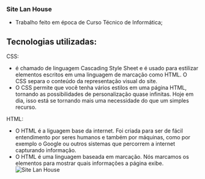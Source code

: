 ### Site Lan House

- Trabalho feito em época de Curso Técnico de Informática;

## Tecnologias utilizadas:
 CSS:
- é chamado de linguagem Cascading Style Sheet e é usado para estilizar elementos escritos em uma linguagem de marcação como HTML. O CSS separa o conteúdo da representação visual do site.
- O CSS permite que você tenha vários estilos em uma página HTML, tornando as possibilidades de personalização quase infinitas. Hoje em dia, isso está se tornando mais uma necessidade do que um simples recurso.

HTML:
- O HTML é a liguagem base da internet. Foi criada para ser de fácil entendimento por seres humanos e também por máquinas, como por exemplo o Google ou outros sistemas que percorrem a internet capturando informação.
- O HTML é uma linguagem baseada em marcação. Nós marcamos os elementos para mostrar quais informações a página exibe.
![Site Lan House](https://i.imgur.com/ggVBsj3.png "Site Lan House")
